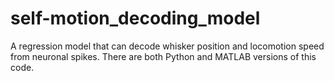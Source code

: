 # self-motion_decoding_model
A regression model that can decode whisker position and locomotion speed from neuronal spikes.
There are both Python and MATLAB versions of this code. 
